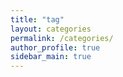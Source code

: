 ```yaml
---
title: "tag"
layout: categories
permalink: /categories/
author_profile: true
sidebar_main: true
---
```

